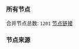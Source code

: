 ### 所有节点
合并节点总数: `1201`
[节点链接](https://raw.githubusercontent.com/rzhy1/11/master/sub/sub_merge_base64.txt)

### 节点来源
